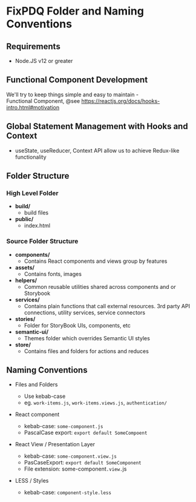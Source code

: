 # FixPDQ Folder and Naming Conventions

## Requirements

- Node.JS v12 or greater

## Functional Component Development

We'll try to keep things simple and easy to maintain -  
Functional Component, @see https://reactjs.org/docs/hooks-intro.html#motivation 

## Global Statement Management with Hooks and Context 

- useState, useReducer, Context API allow us to achieve Redux-like functionality

## Folder Structure

### High Level Folder

- __build/__
  - build files 
- __public/__
  - index.html
  
### Source Folder Structure

- __components/__
  - Contains React components and views group by features
- __assets/__
  - Contains fonts, images
- __helpers/__
  - Common reusable utilities shared across components and or Storybook
- __services/__
  - Contains plain functions that call external resources. 3rd party API connections, utility services, service connectors 
- __stories/__
  - Folder for StoryBook UIs, components, etc 
- __semantic-ui/__
  - Themes folder which overrides Semantic UI styles
- __store/__
  - Contains files and folders for actions and reduces
  
## Naming Conventions

- Files and Folders
  - Use kebab-case 
  - eg. `work-items.js`, `work-items.views.js`, `authentication/`
- React component
  - kebab-case: `some-component.js`
  - PascalCase export: `export default SomeCompoent`

- React View / Presentation Layer
  - kebab-case: `some-component.view.js`
  - PasCaseExport: `export default SomeComponent`
  - File extension: some-component`.view.`js  

- LESS / Styles 
  - kebab-case: `component-style.less`
 
